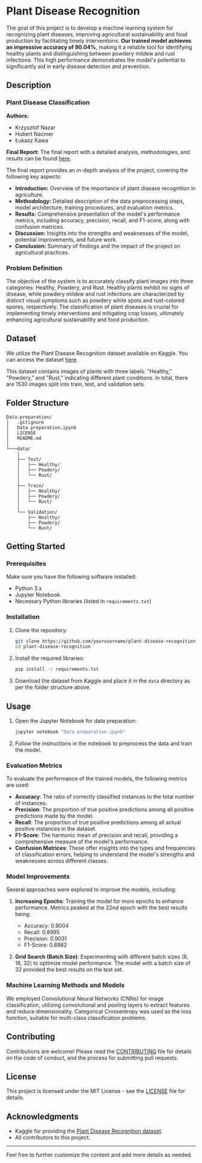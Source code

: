 # Plant Disease Recognition

The goal of this project is to develop a machine learning system for recognizing plant diseases, improving agricultural sustainability and food production by facilitating timely interventions. **Our trained model achieves an impressive accuracy of 90.04%**, making it a reliable tool for identifying healthy plants and distinguishing between powdery mildew and rust infections. This high performance demonstrates the model's potential to significantly aid in early disease detection and prevention.

## Description

### Plant Disease Classification

**Authors:**
- Krzysztof Nazar
- Hubert Nacmer
- Łukasz Kawa

**Final Report:**
The final report with a detailed analysis, methodologies, and results can be found [here](https://github.com/SzUM-owcy/Data-preparation/blob/main/Plant%20Disease%20Classification%20report.pdf).

The final report provides an in-depth analysis of the project, covering the following key aspects:
- **Introduction:** Overview of the importance of plant disease recognition in agriculture.
- **Methodology:** Detailed description of the data preprocessing steps, model architecture, training procedures, and evaluation metrics.
- **Results:** Comprehensive presentation of the model's performance metrics, including accuracy, precision, recall, and F1-score, along with confusion matrices.
- **Discussion:** Insights into the strengths and weaknesses of the model, potential improvements, and future work.
- **Conclusion:** Summary of findings and the impact of the project on agricultural practices.

### Problem Definition

The objective of the system is to accurately classify plant images into three categories: Healthy, Powdery, and Rust. Healthy plants exhibit no signs of disease, while powdery mildew and rust infections are characterized by distinct visual symptoms such as powdery white spots and rust-colored spores, respectively. The classification of plant diseases is crucial for implementing timely interventions and mitigating crop losses, ultimately enhancing agricultural sustainability and food production.

## Dataset
We utilize the Plant Disease Recognition dataset available on Kaggle. You can access the dataset [here](https://www.kaggle.com/datasets/rashikrahmanpritom/plant-disease-recognition-dataset?resource=download).

This dataset contains images of plants with three labels: "Healthy," "Powdery," and "Rust," indicating different plant conditions. In total, there are 1530 images split into train, test, and validation sets.

## Folder Structure
```
Data-preparation/
│   .gitignore 
│   Data preparation.ipynb
│   LICENSE
│   README.md
│
└───data/
    │
    ├── Test/
    │   ├── Healthy/
    │   ├── Powdery/
    │   └── Rust/
    │
    ├── Train/
    │   ├── Healthy/
    │   ├── Powdery/
    │   └── Rust/
    │
    └── Validation/
        ├── Healthy/
        ├── Powdery/
        └── Rust/
```



## Getting Started

### Prerequisites

Make sure you have the following software installed:
- Python 3.x
- Jupyter Notebook
- Necessary Python libraries (listed in `requirements.txt`)

### Installation

1. Clone the repository:
    ```bash
    git clone https://github.com/yourusername/plant-disease-recognition.git
    cd plant-disease-recognition
    ```

2. Install the required libraries:
    ```bash
    pip install -r requirements.txt
    ```

3. Download the dataset from Kaggle and place it in the `data` directory as per the folder structure above.

## Usage

1. Open the Jupyter Notebook for data preparation:
    ```bash
    jupyter notebook "Data preparation.ipynb"
    ```

2. Follow the instructions in the notebook to preprocess the data and train the model.

### Evaluation Metrics

To evaluate the performance of the trained models, the following metrics are used:

- **Accuracy**: The ratio of correctly classified instances to the total number of instances.
- **Precision**: The proportion of true positive predictions among all positive predictions made by the model.
- **Recall**: The proportion of true positive predictions among all actual positive instances in the dataset.
- **F1-Score**: The harmonic mean of precision and recall, providing a comprehensive measure of the model's performance.
- **Confusion Matrices**: These offer insights into the types and frequencies of classification errors, helping to understand the model's strengths and weaknesses across different classes.

### Model Improvements

Several approaches were explored to improve the models, including:

1. **Increasing Epochs**: Training the model for more epochs to enhance performance. Metrics peaked at the 22nd epoch with the best results being:
    - Accuracy: 0.9004
    - Recall: 0.8995
    - Precision: 0.9031
    - F1-Score: 0.8982

2. **Grid Search (Batch Size)**: Experimenting with different batch sizes (8, 16, 32) to optimize model performance. The model with a batch size of 32 provided the best results on the test set.

### Machine Learning Methods and Models

We employed Convolutional Neural Networks (CNNs) for image classification, utilizing convolutional and pooling layers to extract features and reduce dimensionality. Categorical Crossentropy was used as the loss function, suitable for multi-class classification problems.

## Contributing

Contributions are welcome! Please read the [CONTRIBUTING](CONTRIBUTING.md) file for details on the code of conduct, and the process for submitting pull requests.

## License

This project is licensed under the MIT License - see the [LICENSE](LICENSE) file for details.

## Acknowledgments

- Kaggle for providing the [Plant Disease Recognition dataset](https://www.kaggle.com/datasets/rashikrahmanpritom/plant-disease-recognition-dataset?resource=download).
- All contributors to this project.

---

Feel free to further customize the content and add more details as needed.
